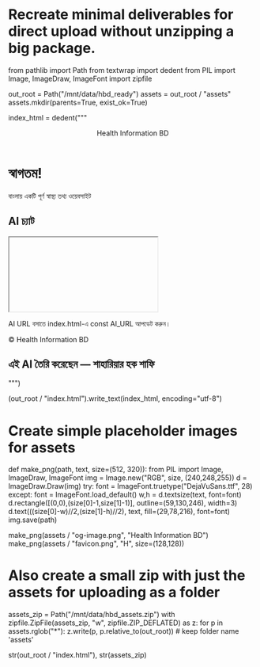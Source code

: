 # Recreate minimal deliverables for direct upload without unzipping a big package.
from pathlib import Path
from textwrap import dedent
from PIL import Image, ImageDraw, ImageFont
import zipfile

out_root = Path("/mnt/data/hbd_ready")
assets = out_root / "assets"
assets.mkdir(parents=True, exist_ok=True)

index_html = dedent("""
<!DOCTYPE html>
<html lang="bn">
<head>
  <meta charset="UTF-8" />
  <meta name="viewport" content="width=device-width, initial-scale=1" />
  <title>Health Information BD</title>
  <link rel="icon" href="assets/favicon.png" />
  <meta property="og:image" content="assets/og-image.png" />
  <script src="https://cdn.tailwindcss.com"></script>
</head>
<body class="bg-gray-50 text-gray-800">
  <header class="bg-blue-700 text-white p-4 text-center text-2xl font-bold">Health Information BD</header>
  <main class="max-w-6xl mx-auto p-6">
    <h1 class="text-4xl font-bold text-center text-blue-800">স্বাগতম!</h1>
    <p class="text-center mt-2 text-gray-600">বাংলায় একটি পূর্ণ স্বাস্থ্য তথ্য ওয়েবসাইট</p>
    <section class="my-12 text-center">
      <h2 class="text-3xl font-semibold text-blue-700 mb-4">AI চ্যাট</h2>
      <iframe id="aiFrame" src="about:blank" class="w-full max-w-3xl h-[600px] mx-auto border rounded-xl shadow"></iframe>
      <p class="text-sm text-gray-500 mt-2">AI URL বসাতে index.html-এ const AI_URL আপডেট করুন।</p>
    </section>
  </main>
  <footer class="bg-white border-t text-center py-6">
    <p class="text-gray-600 text-lg">© <span id="year"></span> Health Information BD</p>
    <h2 class="mt-2 text-2xl md:text-3xl font-extrabold text-blue-900">এই AI তৈরি করেছেন — শাহারিয়ার হক শাফি</h2>
  </footer>
  <script>
    const AI_URL = 'https://your-ai-url.example.com'; // এখানে তোমার Botpress/AI লিংক বসাও
    const f=document.getElementById('aiFrame'); if(f) f.src = AI_URL;
    document.getElementById('year').innerText = new Date().getFullYear();
  </script>
</body>
</html>
""")

(out_root / "index.html").write_text(index_html, encoding="utf-8")

# Create simple placeholder images for assets
def make_png(path, text, size=(512, 320)):
    from PIL import Image, ImageDraw, ImageFont
    img = Image.new("RGB", size, (240,248,255))
    d = ImageDraw.Draw(img)
    try:
        font = ImageFont.truetype("DejaVuSans.ttf", 28)
    except:
        font = ImageFont.load_default()
    w,h = d.textsize(text, font=font)
    d.rectangle([(0,0),(size[0]-1,size[1]-1)], outline=(59,130,246), width=3)
    d.text(((size[0]-w)//2,(size[1]-h)//2), text, fill=(29,78,216), font=font)
    img.save(path)

make_png(assets / "og-image.png", "Health Information BD")
make_png(assets / "favicon.png", "H", size=(128,128))

# Also create a small zip with just the assets for uploading as a folder
assets_zip = Path("/mnt/data/hbd_assets.zip")
with zipfile.ZipFile(assets_zip, "w", zipfile.ZIP_DEFLATED) as z:
    for p in assets.rglob("*"):
        z.write(p, p.relative_to(out_root))  # keep folder name 'assets'

str(out_root / "index.html"), str(assets_zip)
